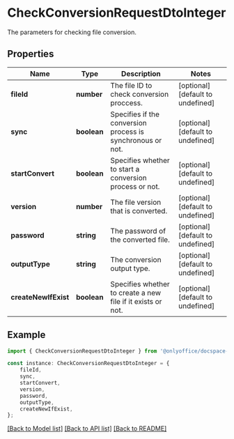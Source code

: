 # CheckConversionRequestDtoInteger

The parameters for checking file conversion.

## Properties

Name | Type | Description | Notes
------------ | ------------- | ------------- | -------------
**fileId** | **number** | The file ID to check conversion proccess. | [optional] [default to undefined]
**sync** | **boolean** | Specifies if the conversion process is synchronous or not. | [optional] [default to undefined]
**startConvert** | **boolean** | Specifies whether to start a conversion process or not. | [optional] [default to undefined]
**version** | **number** | The file version that is converted. | [optional] [default to undefined]
**password** | **string** | The password of the converted file. | [optional] [default to undefined]
**outputType** | **string** | The conversion output type. | [optional] [default to undefined]
**createNewIfExist** | **boolean** | Specifies whether to create a new file if it exists or not. | [optional] [default to undefined]

## Example

```typescript
import { CheckConversionRequestDtoInteger } from '@onlyoffice/docspace-api-sdk';

const instance: CheckConversionRequestDtoInteger = {
    fileId,
    sync,
    startConvert,
    version,
    password,
    outputType,
    createNewIfExist,
};
```

[[Back to Model list]](../README.md#documentation-for-models) [[Back to API list]](../README.md#documentation-for-api-endpoints) [[Back to README]](../README.md)
